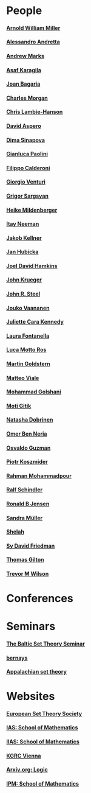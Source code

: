 # People
#### [Arnold William Miller](https://people.math.wisc.edu/~awmille1/res/index.html)
#### [Alessandro Andretta](https://www.dipmatematica.unito.it/do/docenti.pl/Alias?alessandro.andretta#tab-profilo)
#### [Andrew Marks](https://math.berkeley.edu/~marks/)
#### [Asaf Karagila](https://karagila.org/)
#### [Joan Bagaria](https://www.icrea.cat/Web/ScientificStaff/joan--bagaria-i-pigrau-119)
#### [Charles Morgan](https://www.ucl.ac.uk/~ucahcjm/)
#### [Chris Lambie-Hanson](https://users.math.cas.cz/~lambiehanson/)
#### [David Aspero](https://archive.uea.ac.uk/~bfe12ncu/)
#### [Dima Sinapova](https://sites.math.rutgers.edu/~ds2005/)
#### [Gianluca Paolini](https://sites.google.com/view/gianlucapaolini/)
#### [Filippo Calderoni](https://sites.math.rutgers.edu/~fc327/)
#### [Giorgio Venturi](https://sites.google.com/view/giorgio-venturi/home)
#### [Grigor Sargsyan](https://grigorsarg.github.io/)
#### [Heike Mildenberger](https://home.mathematik.uni-freiburg.de/mildenberger/)
#### [Itay Neeman](https://www.math.ucla.edu/~ineeman/)
#### [Jakob Kellner](https://www.dmg.tuwien.ac.at/kellner/)
#### [Jan Hubicka](https://www.ucw.cz/~hubicka/)
#### [Joel David Hamkins](https://jdh.hamkins.org/)
#### [John Krueger](https://www.math.unt.edu/~jkrueger/)
#### [John R. Steel](https://math.berkeley.edu/~steel/)
#### [Jouko Vaananen](https://www.mv.helsinki.fi/home/jvaanane/)
#### [Juliette Cara Kennedy](https://www.mv.helsinki.fi/home/jkennedy/)
#### [Laura Fontanella](https://lacl.fr/~lfontanella/)
#### [Luca Motto Ros](https://sites.google.com/site/lucamottoros/)
#### [Martin Goldstern](https://dmg.tuwien.ac.at/goldstern/www/)
#### [Matteo Viale](http://www.logicatorino.altervista.org/matteo_viale/)
#### [Mohammad Golshani](https://math.ipm.ac.ir/~golshani/)
#### [Moti Gitik](http://www.math.tau.ac.il/~gitik/)
#### [Natasha Dobrinen](https://cs.du.edu/~ndobrine/)
#### [Omer Ben Neria](https://math.huji.ac.il/~omerbn/)
#### [Osvaldo Guzman](https://www.matmor.unam.mx/~oguzman/)
#### [Piotr Koszmider](https://www.impan.pl/~koszmider/home-can.html)
#### [Rahman Mohammadpour](https://sites.google.com/site/rahmanmohammadpour/)
#### [Ralf Schindler](https://ivv5hpp.uni-muenster.de/u/rds/)
#### [Ronald B Jensen](http://www-irm.mathematik.hu-berlin.de/~raesch/org/jensen.html)
#### [Sandra Müller](https://dmg.tuwien.ac.at/sandramueller/)
#### [Shelah](https://shelah.logic.at/)
#### [Sy David Friedman](https://www.logic.univie.ac.at/~dsyfriedman/)
#### [Thomas Gilton](http://www.math.pitt.edu/~tdg25/)
#### [Trevor M Wilson](https://www.math.uci.edu/~twilson/)
#### []()
#### []()
#### []()
#### []()
#### []()
#### []()
#### []()
#### []()
#### []()
# Conferences
#### []()
#### []()
#### []()
#### []()
# Seminars
#### [The Baltic Set Theory Seminar](https://www.impan.pl/~gsargsyan/bsts.html)
#### [bernays](https://video.ethz.ch/speakers/bernays.html)
#### [Appalachian set theory](https://www.math.cmu.edu/~eschimme/Appalachian/Index.html)
#### []()
#### []()
#### []()
#### []()
# Websites
#### [European Set Theory Society](https://ests.wordpress.com/)
#### [IAS: School of Mathematics](https://www.ias.edu/math)
#### [IIAS: School of Mathematics](https://iias.huji.ac.il/mathematics)
#### [KGRC Vienna](https://kgrc.univie.ac.at/)
#### [Arxiv.org: Logic](https://arxiv.org/list/math.LO/recent#)
#### [IPM: School of Mathematics](http://math.ipm.ac.ir/)
#### []()
#### []()
#### []()
#### []()
#### []()
#### []()
#### []()
